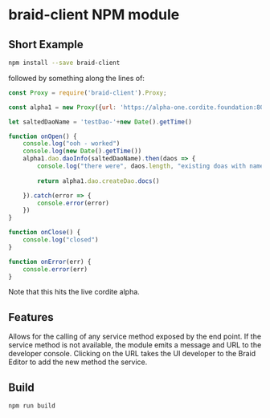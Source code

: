 # braid-client NPM module

## Short Example

```bash
npm install --save braid-client
```

followed by something along the lines of:

```javascript
const Proxy = require('braid-client').Proxy;

const alpha1 = new Proxy({url: 'https://alpha-one.cordite.foundation:8080/api/'}, onOpen, onClose, onError, {strictSSL: false})

let saltedDaoName = 'testDao-'+new Date().getTime()

function onOpen() {
    console.log("ooh - worked")
    console.log(new Date().getTime())
    alpha1.dao.daoInfo(saltedDaoName).then(daos => {
        console.log("there were", daos.length, "existing doas with name", saltedDaoName )
        
        return alpha1.dao.createDao.docs()

    }).catch(error => {
        console.error(error)
    })
}

function onClose() {
    console.log("closed")
}

function onError(err) {
    console.error(err)
}
```

Note that this hits the live cordite alpha.

## Features

Allows for the calling of any service method exposed by the end point.
If the service method is not available, the module emits a message and URL to the developer console.
Clicking on the URL takes the UI developer to the Braid Editor to add the new method the service.

## Build

```npm run build```


